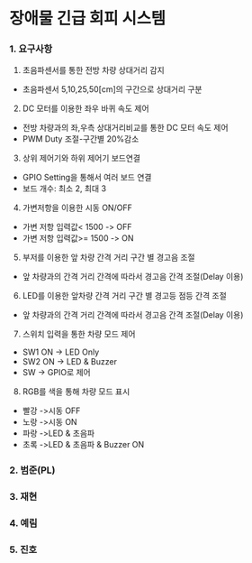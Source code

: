 # 장애물 긴급 회피 시스템
### 1. 요구사항
1. 초음파센서를 통한 전방 차량 상대거리 감지
  * 초음파센서 5,10,25,50[cm]의 구간으로 상대거리  구분

2. DC 모터를 이용한 좌우 바퀴 속도 제어
  * 전방 차량과의 좌,우측 상대거리비교를 통한 DC 모터 속도 제어
  * PWM Duty 조절-구간별 20%감소

3. 상위 제어기와 하위 제어기 보드연결
  * GPIO Setting을 통해서 여러 보드 연결
  * 보드 개수: 최소 2, 최대 3

4. 가변저항을 이용한 시동 ON/OFF
  * 가변 저항 입력값< 1500 -> OFF
  * 가변 저항 입력값>= 1500 -> ON

5. 부저를 이용한 앞 차량 간격 거리 구간 별 경고음 조절
  * 앞 차량과의 간격 거리 간격에 따라서 경고음 간격 조절(Delay 이용)

6. LED를 이용한 앞차량 간격 거리 구간 별 경고등 점등 간격 조절
  * 앞 차량과의 간격 거리 간격에 따라서 경고음 간격 조절(Delay 이용)

7. 스위치  입력을 통한 차량 모드 제어
  * SW1 ON -> LED Only
  * SW2 ON -> LED & Buzzer
  * SW -> GPIO로 제어

8. RGB를 색을 통해 차량 모드 표시
  * 빨강 ->시동 OFF
  * 노랑 ->시동 ON
  * 파랑 ->LED & 초음파
  * 초록 ->LED & 초음파 & Buzzer ON

### 2. 범준(PL)


### 3. 재현


### 4. 예림


### 5. 진호

